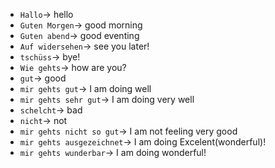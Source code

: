 - `Hallo`-> hello
- `Guten Morgen`-> good morning
- `Guten abend`-> good eventing
- `Auf widersehen`-> see you later!
- `tschüss`-> bye!
- `Wie gehts`-> how are you?
- `gut`-> good
- `mir gehts gut`-> I am doing well
- `mir gehts sehr gut`-> I am doing very well
- `schelcht`-> bad
- `nicht`-> not
- `mir gehts nicht so gut`-> I am not feeling very good
- `mir gehts ausgezeichnet`-> I am doing Excelent(wonderful)!
- `mir gehts wunderbar`-> I am doing wonderful!
